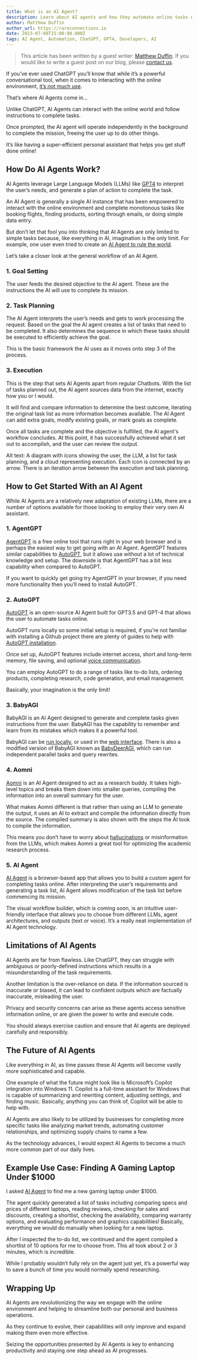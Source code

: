 ```yaml
---
title: What is an AI Agent?
description: Learn about AI agents and how they automate online tasks efficiently using language models for goal setting, task planning, and execution. Learn about AgentGPT, BabyAGI, AIAgent, and more.
author: Matthew Duffin
author_url: https://rareconnections.io
date: 2023-07-08T15:00:00.000Z
tags: AI Agent, Automation, ChatGPT, GPT4, Developers, AI
---
```


<script>
  import DocImage from '$components/docs/DocImage.svelte'
</script>

> This article has been written by a guest writer: [Matthew Duffin](https://rareconnections.io). If you would like to write a guest post on our blog, please [contact us](https://stablecog.com/contact).

If you’ve ever used ChatGPT you’ll know that while it’s a powerful conversational tool, when it comes to interacting with the online environment, [it’s not much use](https://www.digitaltrends.com/computing/chatgpts-bing-browsing-feature-disabled-over-paywall-flaw/).

That’s where AI Agents come in…

Unlike ChatGPT, AI Agents can interact with the online world and follow instructions to complete tasks.

Once prompted, the AI agent will operate independently in the background to complete the mission, freeing the user up to do other things.

It’s like having a super-efficient personal assistant that helps you get stuff done online!

## How Do AI Agents Work?

AI Agents leverage Large Language Models (LLMs) like [GPT4](https://openai.com/gpt-4) to interpret the user’s needs, and generate a plan of action to complete the task.

An AI Agent is generally a single AI instance that has been empowered to interact with the online environment and complete monotonous tasks like booking flights, finding products, sorting through emails, or doing simple data entry.

But don’t let that fool you into thinking that AI Agents are only limited to simple tasks because, like everything in AI, imagination is the only limit. For example, one user even tried to create an [AI Agent to rule the world](https://decrypt.co/126122/meet-chaos-gpt-ai-tool-destroy-humanity).

Let’s take a closer look at the general workflow of an AI Agent.

<DocImage src="https://ba.stablecog.com/blog/ai-agent-process.png" width="2560" height="1714" alt="A diagram with icons showing the user, the LLM, a list for task planning, and a cloud representing execution. Each icon is connected by an arrow. There is an iteration arrow between the execution and task planning." />

### 1. Goal Setting

The user feeds the desired objective to the AI agent. These are the instructions the AI will use to complete its mission.

### 2. Task Planning

The AI Agent interprets the user’s needs and gets to work processing the request. Based on the goal the AI agent creates a list of tasks that need to be completed. It also determines the sequence in which these tasks should be executed to efficiently achieve the goal.

This is the basic framework the AI uses as it moves onto step 3 of the process.

### 3. Execution

This is the step that sets AI Agents apart from regular Chatbots. With the list of tasks planned out, the AI agent sources data from the internet, exactly how you or I would.

It will find and compare information to determine the best outcome, iterating the original task list as more information becomes available. The AI Agent can add extra goals, modify existing goals, or mark goals as complete.

Once all tasks are complete and the objective is fulfilled, the AI agent's workflow concludes. At this point, it has successfully achieved what it set out to accomplish, and the user can review the output.

Alt text: A diagram with icons showing the user, the LLM, a list for task planning, and a cloud representing execution. Each icon is connected by an arrow. There is an iteration arrow between the execution and task planning.

## How to Get Started With an AI Agent

While AI Agents are a relatively new adaptation of existing LLMs, there are a number of options available for those looking to employ their very own AI assistant.

### 1. AgentGPT

<DocImage src="https://ba.stablecog.com/blog/agent-gpt.png" width="2560" height="2048" href="https://agentgpt.reworkd.ai/" alt="AgentGPT's Website" />

[AgentGPT](https://agentgpt.reworkd.ai/) is a free online tool that runs right in your web browser and is perhaps the easiest way to get going with an AI Agent. AgentGPT features similar capabilities to [AutoGPT](https://stablecog.com/blog/what-is-auto-gpt), but it allows use without a lot of technical knowledge and setup. The downside is that AgentGPT has a bit less capability when compared to AutoGPT.

If you want to quickly get going try AgentGPT in your browser, if you need more functionality then you’ll need to install AutoGPT.

### 2. AutoGPT

<DocImage src="https://ba.stablecog.com/blog/auto-gpt-v2.png" width="2560" height="2560" href="https://github.com/Torantulino/Auto-GPT" alt="AutoGPT's GitHub Repository" />

[AutoGPT](https://github.com/Torantulino/Auto-GPT) is an open-source AI Agent built for GPT3.5 and GPT-4 that allows the user to automate tasks online.

AutoGPT runs locally so some initial setup is required, if you’re not familiar with installing a Github project there are plenty of guides to help with [AutoGPT installation](https://lablab.ai/t/auto-gpt-tutorial-how-to-set-up-auto-gpt).

Once set up, AutoGPT features include internet access, short and long-term memory, file saving, and optional [voice communication](https://beta.elevenlabs.io/speech-synthesis).

You can employ AutoGPT to do a range of tasks like to-do lists, ordering products, completing research, code generation, and email management.

Basically, your imagination is the only limit!

### 3. BabyAGI

<DocImage src="https://ba.stablecog.com/blog/baby-agi.png" width="2560" height="2560" href="https://github.com/yoheinakajima/babyagi" alt="BabyAGI's GitHub Repository" />

BabyAGI is an AI Agent designed to generate and complete tasks given instructions from the user. BabyAGI has the capability to remember and learn from its mistakes which makes it a powerful tool.

BabyAGI can be [run locally](https://github.com/yoheinakajima/babyagi), or used in the [web interface](https://babyagi-ui.vercel.app/). There is also a modified version of BabyAGI known as [BabyDeerAGI](https://replit.com/@YoheiNakajima/BabyDeerAGI), which can run independent parallel tasks and query rewrites.

### 4. Aomni

<DocImage src="https://ba.stablecog.com/blog/aomni.png" width="2560" height="2048" href="https://www.aomni.com/" alt="Aomni's Website" />

[Aomni](https://www.aomni.com/) is an AI Agent designed to act as a research buddy. It takes high-level topics and breaks them down into smaller queries, compiling the information into an overall summary for the user.

What makes Aomni different is that rather than using an LLM to generate the output, it uses an AI to extract and compile the information directly from the source. The compiled summary is also shown with the steps the AI took to compile the information.

This means you don’t have to worry about [hallucinations](https://machinelearningmastery.com/a-gentle-introduction-to-hallucinations-in-large-language-models/) or misinformation from the LLMs, which makes Aomni a great tool for optimizing the academic research process.

### 5. AI Agent

<DocImage src="https://ba.stablecog.com/blog/aiagent.png" width="2560" height="2048" href="https://aiagent.app/" alt="AIAgent's Website" />

[AI Agent](https://aiagent.app/) is a browser-based app that allows you to build a custom agent for completing tasks online. After interpreting the user’s requirements and generating a task list, AI Agent allows modification of the task list before commencing its mission.

The visual workflow builder, which is coming soon, is an intuitive user-friendly interface that allows you to choose from different LLMs, agent architectures, and outputs (text or voice). It’s a really neat implementation of AI Agent technology.

## Limitations of AI Agents

AI Agents are far from flawless. Like ChatGPT, they can struggle with ambiguous or poorly-defined instructions which results in a misunderstanding of the task requirements.

Another limitation is the over-reliance on data. If the information sourced is inaccurate or biased, it can lead to confident outputs which are factually inaccurate, misleading the user.

Privacy and security concerns can arise as these agents access sensitive information online, or are given the power to write and execute code.

You should always exercise caution and ensure that AI agents are deployed carefully and responsibly.

## The Future of AI Agents

Like everything in AI, as time passes these AI Agents will become vastly more sophisticated and capable.

One example of what the future might look like is Microsoft’s Copilot integration into Windows 11. Copilot is a full-time assistant for Windows that is capable of summarizing and rewriting content, adjusting settings, and finding music. Basically, anything you can think of, Copilot will be able to help with.

AI Agents are also likely to be utilized by businesses for completing more specific tasks like analyzing market trends, automating customer relationships, and optimizing supply chains to name a few.

As the technology advances, I would expect AI Agents to become a much more common part of our daily lives.

## Example Use Case: Finding A Gaming Laptop Under $1000

I asked [AI Agent](https://aiagent.app/) to find me a new gaming laptop under $1000.

The agent quickly generated a list of tasks including comparing specs and prices of different laptops, reading reviews, checking for sales and discounts, creating a shortlist, checking the availability, comparing warranty options, and evaluating performance and graphics capabilities! Basically, everything we would do manually when looking for a new laptop.

After I inspected the to-do list, we continued and the agent compiled a shortlist of 10 options for me to choose from. This all took about 2 or 3 minutes, which is incredible.

While I probably wouldn’t fully rely on the agent just yet, it’s a powerful way to save a bunch of time you would normally spend researching.

## Wrapping Up

AI Agents are revolutionizing the way we engage with the online environment and helping to streamline both our personal and business operations.

As they continue to evolve, their capabilities will only improve and expand making them even more effective.

Seizing the opportunities presented by AI Agents is key to enhancing productivity and staying one step ahead as AI progresses.
